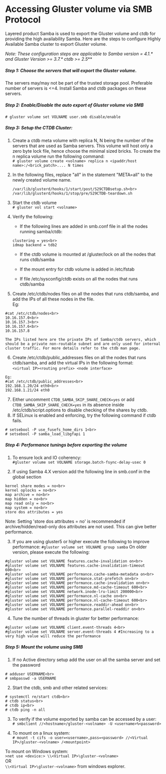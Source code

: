 # Accessing Gluster volume via SMB Protocol

Layered product Samba is used to export the Gluster volume and ctdb for providing the high availability Samba.
Here are the steps to configure Highly Available Samba cluster to export Gluster volume.

_Note: These configuration steps are applicable to Samba version = 4.1.* and Gluster Version >= 3.7.* ctdb >= 2.5_**

##### Step 1: Choose the servers that will export the Gluster volume.
The servers may/may not be part of the trusted storage pool. Preferable number of servers is <=4. Install Samba and ctdb packages on these servers.

##### Step 2: Enable/Disable the auto export of Gluster volume via SMB
```# gluster volume set VOLNAME user.smb disable/enable```

##### Step 3: Setup the CTDB Cluster:
 1. Create a ctdb meta volume with replica N, N being the number of the servers that are used as Samba servers.
   This volume will host only a zero byte lock file, hence choose the minimal sized bricks.
   To create the n replica volume run the following command:  
   ```# gluster volume create <volname> replica n <ipaddr/host name>:/<brick_patch>.... N times```

 2. In the following files, replace "all" in the statement "META=all" to the newly created volume name.  
    ```
    /var/lib/glusterd/hooks/1/start/post/S29CTDBsetup.sh<br>
    /var/lib/glusterd/hooks/1/stop/pre/S29CTDB-teardown.sh
    ```

 3. Start the ctdb volume  
   ```# gluster vol start <volname>```

 4. Verify the following:
    * If the following lines are added in smb.conf file in all the nodes running samba/ctdb:  
    ```
    clustering = yes<br>
    idmap backend = tdb2
    ```

    * If the ctdb volume is mounted at /gluster/lock on all the nodes that runs ctdb/samba 

    * If the mount entry for ctdb volume is added in /etc/fstab

    * If file /etc/sysconfig/ctdb exists on all the nodes that runs ctdb/samba

 5. Create /etc/ctdb/nodes files on all the nodes that runs ctdb/samba, and add the IPs of all these nodes in the file.  
   Eg:
   ```
   #cat /etc/ctdb/nodes<br>
   10.16.157.0<br>
   10.16.157.3<br>
   10.16.157.6<br>
   10.16.157.8
   ```
    The IPs listed here are the private IPs of Samba/ctdb servers, which should be a private non-routable subnet and are only used for internal cluster traffic. For more details refer to the ctdb man page.

 6. Create /etc/ctdb/public_addresses files on all the nodes that runs ctdb/samba, and add the virtual IPs in the following format:  
   ```<virtual IP><routing prefix> <node interface>```  
   ```
   Eg:
   #cat /etc/ctdb/public_addresses<br>
   192.168.1.20/24 eth0<br>
   192.168.1.21/24 eth0
   ```
 7. Either uncomment `CTDB_SAMBA_SKIP_SHARE_CHECK=yes` or add `CTDB_SAMBA_SKIP_SHARE_CHECK=yes` in its absence inside /etc/ctdb/script.options to disable checking of the shares by ctdb.
 8. If SELinux is enabled and enforcing, try the following command if ctdb fails.  
   ```
   # setsebool -P use_fusefs_home_dirs 1<br>
   # setsebool -P samba_load_libgfapi 1
   ```

##### Step 4: Performance tunings before exporting the volume
  1. To ensure lock and IO coherency:  
   ```#gluster volume set VOLNAME storage.batch-fsync-delay-usec 0```

  2. If using Samba 4.X version add the following line in smb.conf in the global section  
   ```
   kernel share modes = no<br>
   kernel oplocks = no<br>
   map archive = no<br>
   map hidden = no<br>
   map read only = no<br>
   map system = no<br>
   store dos attributes = yes
   ```

   Note:
   Setting 'store dos attributes = no' is recommended if archive/hidden/read-only dos attributes are not used.
   This can give better performance.

   3. If you are using gluster5 or higher execute the following to improve performance:
   ```#gluster volume set VOLNAME group samba```
   On older version, please execute the following:
   ```
   #gluster volume set VOLNAME features.cache-invalidation on<br>
   #gluster volume set VOLNAME features.cache-invalidation-timeout 600<br>
   #gluster volume set VOLNAME performance.cache-samba-metadata on<br>
   #gluster volume set VOLNAME performance.stat-prefetch on<br>
   #gluster volume set VOLNAME performance.cache-invalidation on<br>
   #gluster volume set VOLNAME performance.md-cache-timeout 600<br>
   #gluster volume set VOLNAME network.inode-lru-limit 200000<br>
   #gluster volume set VOLNAME performance.nl-cache on<br>
   #gluster volume set VOLNAME performance.nl-cache-timeout 600<br>
   #gluster volume set VOLNAME performance.readdir-ahead on<br>
   #gluster volume set VOLNAME performance.parallel-readdir on<br>
   ```
   4. Tune the number of threads in gluster for better performance:
   ```
   #gluster volume set VOLNAME client.event-threads 4<br>
   #gluster volume set VOLNAME server.event-threads 4 #Increasing to a very high value will reduce the performance
   ```

##### Step 5: Mount the volume using SMB
  1. If no Active directory setup add the user on all the samba server and set the password  
   ```
   # adduser USERNAME<br>
   # smbpasswd -a USERNAME
   ```

  2. Start the ctdb, smb and other related services:  
   ```
   # systemctl re/start ctdb<br>
   # ctdb status<br>
   # ctdb ip<br>
   # ctdb ping -n all
   ```

  3. To verify if the volume exported by samba can be accessed by a user:  
   ```# smbclient //<hostname>/gluster-<volname> -U <username>%<password>```

  4. To mount on a linux system:  
   ```# mount -t cifs -o user=<username>,pass=<password> //<Virtual IP>/gluster-<volname> /<mountpoint>```

   To mount on Windows system:  
   ```>net use <device:> \\<Virtual IP>\gluster-<volname>```  
   OR  
   ```\\<Virtual IP>\gluster-<volname>``` from windows explorer.
